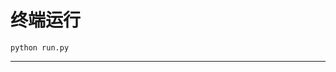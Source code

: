 # 终端运行

```shell
python run.py
```
****************************************************************************************************************************************************************************************************************************************************************************************************************************************************************************************************************************************************************************************************************************************************************************************************************************************************************************************************************************************************************************************************************************************************************************************************************************************